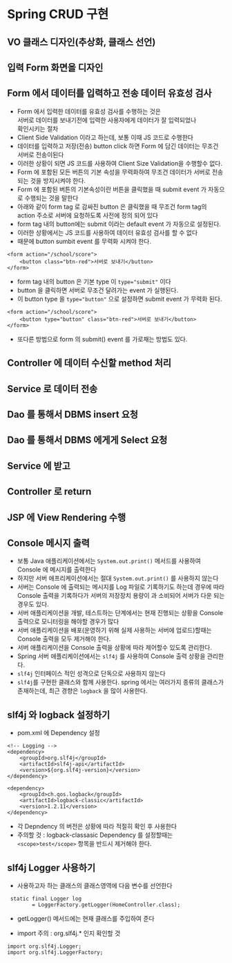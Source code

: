 # Spring CRUD 구현

## VO 클래스 디자인(추상화, 클래스 선언)

## 입력 Form 화면을 디자인
## Form 에서 데이터를 입력하고 전송 데이터 유효성 검사
* Form 에서 입력한 데이터를 유효성 검사를 수행하는 것은  
서버로 데이터를 보내기전에 입력한 사용자에게 데이터가 잘 입력되었나  
확인시키는 절차
* Client Side Validation 이라고 하는데, 보통 이때 JS 코드로 수행한다
* 데이터를 입력하고 저장(전송) button click 하면 Form 에 담긴 데이터는 무조건 서버로 전송이된다
* 이러한 상황이 되면 JS 코드를 사용하여 Client Size Validation을 수행할수 없다.
* Form 에 포함된 모든 버튼의 기본 속성을 무력화하여 무조건 데이터가 서버로 전송되는 것을 방지시켜야 한다.
* Form 에 포함된 버튼의 기본속성이란 버튼을 클릭했을 때 submit event 가 자동으로 수행되는 것을 말한다
* 아래와 같이 form tag 로 감싸진 button 은 클릭했을 때 무조건 form tag의 action 주소로 서버에 요청하도록 사전에 정의 되어 있다
* form tag 내의 button에는 submit 이라는 default event 가 자동으로 설정된다.
* 이러한 상황에서는 JS 코드를 사용하여 데이터 유효성 검사를 할 수 없다
* 때문에 button sumbit event 를 무력화 시켜야 한다.
```
<form action="/school/score">
	<button class="btn-red">서버로 보내기</button>
</form>
```
* form tag 내의 button 은 기본 type 이 ```type="submit"``` 이다
* button 을 클릭하면 서버로 무조건 달려가는 event 가 실행된다.
* 이 button type 을 ```type="button"``` 으로 설정하면 submit event  가 무력화 된다.
```
<form action="/school/score">
	<button type="button" class="btn-red">서버로 보내기</button>
</form>
```

* 또다른 방법으로 form 의 submit() event 를 가로채는 방법도 있다.


## Controller 에 데이터 수신할 method 처리
## Service 로 데이터 전송
## Dao 를 통해서 DBMS insert 요청

## Dao 를 통해서 DBMS 에게게 Select 요청
## Service 에 받고
## Controller 로 return
## JSP 에 View Rendering 수행

## Console 메시지 출력
* 보통 Java 애플리케이션에서는 ```System.out.print()``` 메서드를 사용하여 Console 에 메시지를 출력한다
* 하지만 서버 애프리케이션에서는 절대 ```System.out.print()``` 를 사용하지 않는다
* 서버는 Console 에 출력되는 메시지를 Log 파일로 기록하기도 하는데 경우에 따라 Console 출력을 기록하다가 서버의 저장장치 용량이 과 소비되어 서버가 다운 되는 경우도 있다.
* 서버 애플리케이션을 개발, 테스트하는 단계에서는 현재 진행되는 상황을 Console 출력으로 모니터링을 해야할 경우가 많다
* 서버 애플리케이션을 배포(운영하기 위해 실제 사용하는 서버에 업로드)할때는 Console 출력을 모두 제거해야 한다.
* 서버 애플리케이션을 Console 출력을 상황에 따라 제어할수 있도록 관리한다.
* Spring 서버 애플리케이션에서는 ```slf4j``` 를 사용하여 Console 출력 상황을 관리한다.
* ```slf4j``` 인터페이스 적인 성격으로 단독으로 사용하지 않는다
* ```slf4j```를 구현한 클래스와 함께 사용한다. spring 에서는 여러가지 종류의 클래스가 존재하는데, 최근 경향은 ```logback``` 을 많이 사용한다.

## slf4j 와 logback 설정하기
* pom.xml 에 Dependency 설정
```
<!-- Logging -->
<dependency>
	<groupId>org.slf4j</groupId>
	<artifactId>slf4j-api</artifactId>
	<version>${org.slf4j-version}</version>
</dependency>

<dependency>
	<groupId>ch.qos.logback</groupId>
	<artifactId>logback-classic</artifactId>
	<version>1.2.11</version>
</dependency>
```
* 각 Depndency 의 버전은 상황에 따라 적절히 확인 후 사용한다
* 주의할 것 : logback-classasic Dependency 를 설정할때는   
```<scope>test</scope>``` 항목을 반드시 제거해야 한다.

## slf4j Logger 사용하기
* 사용하고자 하는 클래스의 클래스영역에 다음 변수를 선언한다
```
 static final Logger log 
		= LoggerFactory.getLogger(HomeController.class);
```		
* getLogger() 메서드에는 현재 클래스를 주입하여 준다

* import 주의 : org.slf4j.* 인지 확인할 것
```
import org.slf4j.Logger;
import org.slf4j.LoggerFactory;
```




